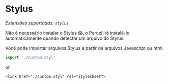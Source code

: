 # Stylus

_Extensões suportadas: `stylus`_

Não é necessário instalar o Stylus 😱, o Parcel irá instalá-lo automaticamente quando detectar um arquivo do Stylus.

Você pode importar arquivos Stylus a partir de arquivos Javascript ou html.

```javascript
import './custom.styl'
```

or

```markup
<link href="./custom.styl" rel="stylesheet">
```


